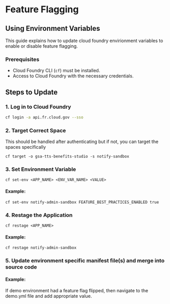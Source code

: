 # Feature Flagging

## Using Environment Variables

This guide explains how to update cloud foundry envirionment variables to enable or disable feature flagging.

### Prerequisites

- Cloud Foundry CLI (`cf`) must be installed.
- Access to Cloud Foundry with the necessary credentials.

## Steps to Update

### 1. Log in to Cloud Foundry

```bash
cf login -a api.fr.cloud.gov --sso
```

### 2. Target Correct Space

This should be handled after authenticating but if not, you can target the spaces specifically

```
cf target -o gsa-tts-benefits-studio -s notify-sandbox
```

### 3. Set Environment Variable

```
cf set-env <APP_NAME> <ENV_VAR_NAME> <VALUE>
```

#### Example:

```
cf set-env notify-admin-sandbox FEATURE_BEST_PRACTICES_ENABLED true
```

### 4. Restage the Application

```
cf restage <APP_NAME>
```

#### Example:

```
cf restage notify-admin-sandbox
```

### 5. Update environment specific manifest file(s) and merge into source code

#### Example:

If demo environment had a feature flag flipped, then navigate to the demo.yml file and add appropriate value.
